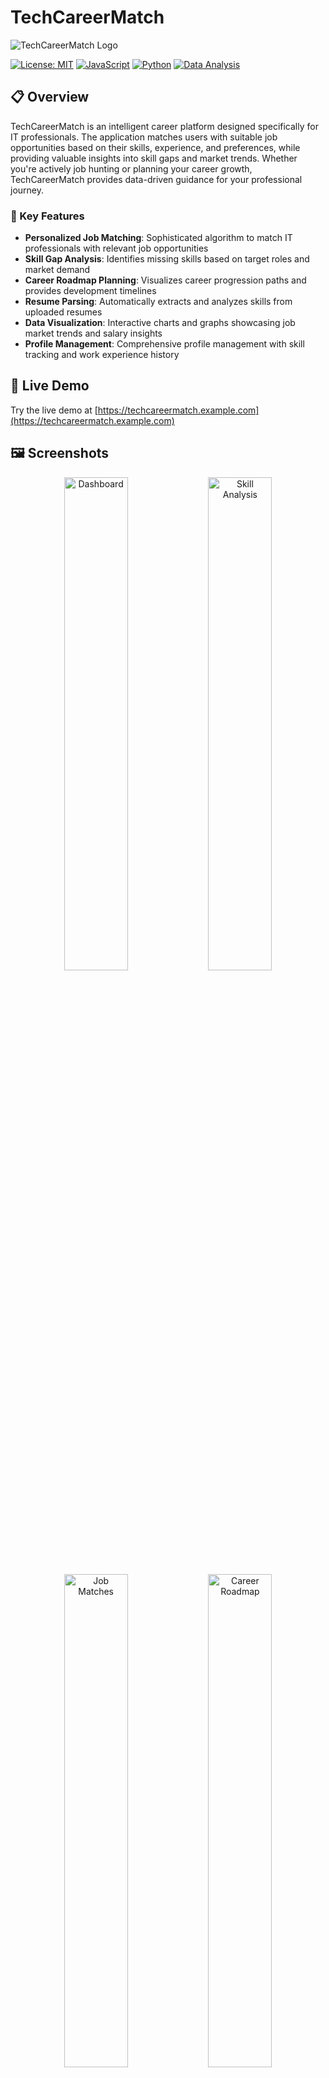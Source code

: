 # TechCareerMatch

![TechCareerMatch Logo](assets/img/logo.png)

[![License: MIT](https://img.shields.io/badge/License-MIT-blue.svg)](https://opensource.org/licenses/MIT)
[![JavaScript](https://img.shields.io/badge/JavaScript-ES6-yellow.svg)](https://www.ecma-international.org/ecma-262/)
[![Python](https://img.shields.io/badge/Python-3.7+-blue.svg)](https://www.python.org/)
[![Data Analysis](https://img.shields.io/badge/Data%20Analysis-Pandas-green.svg)](https://pandas.pydata.org/)

## 📋 Overview

TechCareerMatch is an intelligent career platform designed specifically for IT professionals. The application matches users with suitable job opportunities based on their skills, experience, and preferences, while providing valuable insights into skill gaps and market trends. Whether you're actively job hunting or planning your career growth, TechCareerMatch provides data-driven guidance for your professional journey.

### 🎯 Key Features

- **Personalized Job Matching**: Sophisticated algorithm to match IT professionals with relevant job opportunities
- **Skill Gap Analysis**: Identifies missing skills based on target roles and market demand
- **Career Roadmap Planning**: Visualizes career progression paths and provides development timelines
- **Resume Parsing**: Automatically extracts and analyzes skills from uploaded resumes
- **Data Visualization**: Interactive charts and graphs showcasing job market trends and salary insights
- **Profile Management**: Comprehensive profile management with skill tracking and work experience history

## 🚀 Live Demo

Try the live demo at [https://techcareermatch.example.com](https://techcareermatch.example.com)

## 🖼️ Screenshots

<div align="center">
  <img src="assets/img/screenshots/dashboard.png" alt="Dashboard" width="45%" />
  <img src="assets/img/screenshots/skill-analysis.png" alt="Skill Analysis" width="45%" />
</div>

<div align="center">
  <img src="assets/img/screenshots/job-matches.png" alt="Job Matches" width="45%" />
  <img src="assets/img/screenshots/career-roadmap.png" alt="Career Roadmap" width="45%" />
</div>

## 🛠️ Technology Stack

- **Frontend**: HTML5, CSS3, JavaScript (ES6+), Chart.js
- **Data Visualization**: Chart.js, D3.js
- **Data Analysis**: Python, Pandas, NumPy, Matplotlib, Seaborn
- **Storage**: LocalForage for client-side persistence
- **CSS Framework**: Custom responsive CSS
- **File Handling**: Client-side File API

## 📊 Data Analysis

The application uses sophisticated data analysis techniques to:

1. Match user profiles with suitable job opportunities
2. Identify skill gaps based on market demand
3. Generate personalized career development paths
4. Analyze salary trends across roles and experience levels
5. Create skill correlation matrices to recommend complementary skills

## ⚡ Getting Started

### Prerequisites

- Python 3.7+ (for data preprocessing)
- Modern web browser (Chrome, Firefox, Edge, Safari)
- Node.js 14+ (optional, for local development server)

### Installation

1. Clone the repository:
   ```bash
   git clone https://github.com/yourusername/techcareermatch.git
   cd techcareermatch
   ```

2. Install Python dependencies for data processing:
   ```bash
   pip install -r requirements.txt
   ```

3. Generate sample data (optional):
   ```bash
   cd preprocessing
   python job_generator.py
   ```

4. Run the application:
   ```bash
   # Using Python's built-in server
   python -m http.server 8000
   
   # Or using Node.js http-server
   npx http-server -p 8000
   ```

5. Open your browser and navigate to `http://localhost:8000`

## 📂 Project Structure

```
TechCareerMatch/
├── index.html                 # Main HTML file
├── css/                       # CSS stylesheets
│   ├── styles.css             # Main stylesheet
│   ├── responsive.css         # Responsive design
│   └── skill-analysis.css     # Skill analysis dashboard
├── js/                        # JavaScript files
│   ├── app.js                 # Main application
│   ├── api.js                 # API functions
│   ├── charts.js              # Chart visualizations
│   ├── data.js                # Data management
│   ├── matching.js            # Job matching
│   ├── profile.js             # Profile management
│   ├── roadmap.js             # Career roadmap
│   ├── storage-manager.js     # Storage management
│   └── utils.js               # Utility functions
├── data/                      # Data files
│   └── job_listings.csv       # Job listings data
├── preprocessing/             # Data processing scripts
│   ├── data_validation.py     # Data validation
│   ├── job_generator.py       # Sample data generator
│   └── data_analysis.py       # Data analysis
├── assets/                    # Static assets
│   ├── img/                   # Images and icons
│   └── icons/                 # Application icons
└── docs/                      # Documentation
    ├── user_guide.md          # User guide
    └── setup_guide.md         # Setup instructions
```

## 🔧 Data Preprocessing

The repository includes Python scripts for data preparation:

1. `job_generator.py`: Creates realistic sample data with 5,000 job listings
2. `data_validation.py`: Cleans and validates job data
3. `data_analysis.py`: Generates insights and visualizations from job data

To run the analysis and generate visualizations:

```bash
cd preprocessing
python data_analysis.py --input ../data/job_listings.csv
```

## 💻 Usage

1. **Profile Setup**:
   - Create your profile with basic information
   - Add your technical skills and experience
   - Upload your resume for automatic skill extraction

2. **Job Matching**:
   - View personalized job matches based on your profile
   - Filter jobs by role, location, experience level, and salary range
   - Save interesting jobs for later

3. **Skill Analysis**:
   - View your skill distribution compared to market demand
   - Identify skill gaps for your target role
   - Get recommendations for skill acquisition

4. **Career Roadmap**:
   - Explore career progression paths
   - View skill development timeline
   - Analyze experience-salary relationships

## 🤝 Contributing

Contributions are welcome! Please feel free to submit a Pull Request.

1. Fork the repository
2. Create your feature branch (`git checkout -b feature/amazing-feature`)
3. Commit your changes (`git commit -m 'Add some amazing feature'`)
4. Push to the branch (`git push origin feature/amazing-feature`)
5. Open a Pull Request

Please check out our [contribution guidelines](CONTRIBUTING.md) for more details.

## 📄 License

This project is licensed under the MIT License - see the [LICENSE](LICENSE) file for details.

## 📞 Contact

Project Link: [https://github.com/maruthi108/techcareermatch](https://github.com/yourusername/techcareermatch)

## 🙏 Acknowledgements

- [Chart.js](https://www.chartjs.org/) for data visualization
- [LocalForage](https://localforage.github.io/localForage/) for client-side storage
- [Pandas](https://pandas.pydata.org/) for data analysis
- [Font Awesome](https://fontawesome.com/) for icons
- All the contributors who have helped this project evolve
